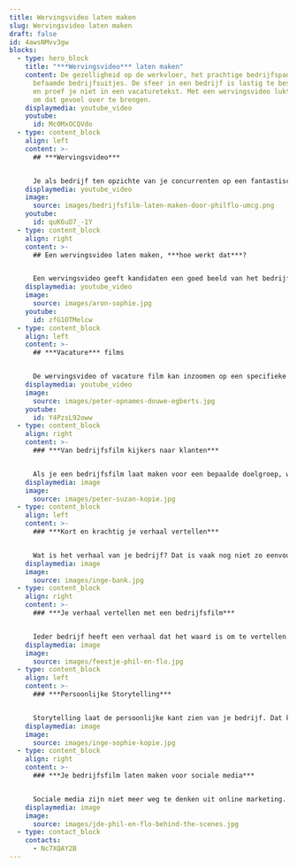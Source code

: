 ```yaml
---
title: Wervingsvideo laten maken
slug: Wervingsvideo laten maken
draft: false
id: 4awsNMvv3gw
blocks:
  - type: hero_block
    title: "***Wervingsvideo*** laten maken"
    content: De gezelligheid op de werkvloer, het prachtige bedrijfspand en de
      befaamde bedrijfsuitjes. De sfeer in een bedrijf is lastig te beschrijven
      en proef je niet in een vacaturetekst. Met een wervingsvideo lukt het wèl
      om dat gevoel over te brengen.
    displaymedia: youtube_video
    youtube:
      id: Mc0MxOCQVdo
  - type: content_block
    align: left
    content: >-
      ## ***Wervingsvideo***


      Je als bedrijf ten opzichte van je concurrenten op een fantastische manier onderscheiden? Geen saaie vacaturetekst, maar een authentieke film waarin het bedrijf en de functie in de schijnwerpers worden gezet. Een film die je kan inzetten op al je social media kanalen zoals LinkedIn, Instagram, Facebook en op de vacaturebanken zoals **Indeed**. Bel direct vrijblijvend met onze specialisten voor meer informatie! 085 - 273 8331
    displaymedia: youtube_video
    image:
      source: images/bedrijfsfilm-laten-maken-door-philflo-umcg.png
    youtube:
      id: quK6uD7_-1Y
  - type: content_block
    align: right
    content: >-
      ## Een wervingsvideo laten maken, ***hoe werkt dat***?


      Een wervingsvideo geeft kandidaten een goed beeld van het bedrijf. Letterlijk. Jij en je collega’s vertellen over het bedrijf en brengen zo het enthousiasme over voor de camera. Ons team ondersteunt en begeleidt de collega’s tijdens het filmen. Geen acteurs, maar een **eerlijk verhaal**. Sfeervolle beelden, de juiste achtergrondmuziek en een professionele montage doen de rest. Zo ontstaat het verhaal van jouw bedrijf binnen één minuut.
    displaymedia: youtube_video
    image:
      source: images/aron-sophie.jpg
    youtube:
      id: zfG1OTMelcw
  - type: content_block
    align: left
    content: >-
      ## ***Vacature*** films


      De wervingsvideo of vacature film kan inzoomen op een specifieke vacature of juist het bedrijf in alle aspecten laten zien. Ons creatieve marketing team denkt mee over de meest **succesvolle formule**. Een wervingsvideo laten maken door het team van Phil & Flo is een mooie ervaring die zich uitbetaalt.
    displaymedia: youtube_video
    image:
      source: images/peter-opnames-douwe-egberts.jpg
    youtube:
      id: Y4PzsL92oww
  - type: content_block
    align: right
    content: >-
      ### ***Van bedrijfsfilm kijkers naar klanten***


      Als je een bedrijfsfilm laat maken voor een bepaalde doelgroep, wil je deze ook tot actie aanzetten om met je in gesprek te komen. Storytelling is een uitstekende manier om een emotionele connectie te maken met je doelgroep. Daardoor hebben ze een goed gevoel bij jouw bedrijf en zullen ze eerder voor jou kiezen. Wanneer ze alleen maar oppervlakkige, zakelijke informatie hebben, haken de meeste mensen af. Onze specialisten zorgen ervoor dat je bedrijfsfilm potentiële klanten aanspreekt in sfeer, toon en stijl. Maar uiteraard weten onze specialisten ook hoe onze videofilms tot wel 80% meer conversie kan veroorzaken.
    displaymedia: image
    image:
      source: images/peter-suzan-kopie.jpg
  - type: content_block
    align: left
    content: >-
      ### ***Kort en krachtig je verhaal vertellen***


      Wat is het verhaal van je bedrijf? Dat is vaak nog niet zo eenvoudig uit te leggen. Daarom is het goed om te weten dat de videomakers van Phil en Flo veel ervaring hebben met het maken van bedrijfsfilms. Samen met jou zetten ze alle informatie om in een korte boodschap met impact. Zij zorgen dat er niets ontbreekt wat er in een goede bedrijfsfilm hoort te zitten. Samen kom je tot een verhaal dat je doelgroep aanspreekt, past in je corporate branding en zorgt voor een beter bereik. Denk je echter dat jou verhaal zo ingewikkeld is, dat het niet in een film te pakken is? Dan kunnen we natuurlijk ook een [animatie laten maken](https://www.philenflo.nl/animatie-laten-maken/)!
    displaymedia: image
    image:
      source: images/inge-bank.jpg
  - type: content_block
    align: right
    content: >-
      ### ***Je verhaal vertellen met een bedrijfsfilm***


      Ieder bedrijf heeft een verhaal dat het waard is om te vertellen. Door dat verhaal te vertellen, laat je niet alleen aan de wereld zien wat voor product of dienst je verkoopt, maar ook waar je bedrijf voor staat. Dat komt in een bedrijfsfilm oprecht, duidelijk en doeltreffend over. Daarom is een bedrijfsvideo een heel geschikte manier om het verhaal van je bedrijf te vertellen. Wij vertalen wat je te zeggen hebt in een hoogwaardige video die met trots deelt.
    displaymedia: image
    image:
      source: images/feestje-phil-en-flo.jpg
  - type: content_block
    align: left
    content: >-
      ### ***Persoonlijke Storytelling***


      Storytelling laat de persoonlijke kant zien van je bedrijf. Dat kan heel goed door uitsluitend werknemers in je bedrijfsfilm te laten zien, maar nog beter is het als je ook bijvoorbeeld klanten en leveranciers aan het woord kunt laten. Zo komt je verhaal nog authentieker over. Met een goede bedrijfsfilm die een oprecht verhaal vertelt, zorg je dat je doelgroep vertrouwen in je heeft, en eerder voor jou kiest. [Kijk daarvoor ook eens op deze pagina over testimonials.](https://www.philenflo.nl/video-testimonial/)
    displaymedia: image
    image:
      source: images/inge-sophie-kopie.jpg
  - type: content_block
    align: right
    content: >-
      ### ***Je bedrijfsfilm laten maken voor sociale media***


      Sociale media zijn niet meer weg te denken uit online marketing. En zeg nou zelf: hoe vaak zie je een stuk tekst gedeeld worden, in vergelijking met filmpjes? Als je bedrijfsfilm een goed verhaal vertelt of grappig of spannend genoeg in elkaar zit, zullen mensen deze gaan delen op sociale media. Dat kan zelfs leiden tot een sneeuwbaleffect en dan vergroot je het bereik exponentieel. Door te kiezen voor een bedrijfsfilm van Phil & Flo, vergroot je je kansen om opgepikt te worden. Wij zetten je liever op de kaart als trending dan als saai en statisch.
    displaymedia: image
    image:
      source: images/jde-phil-en-flo-behind-the-scenes.jpg
  - type: contact_block
    contacts:
      - Nc7XQAY2B
---
```

